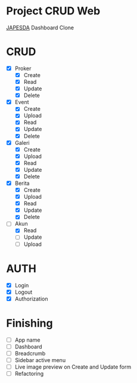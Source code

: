 # Project CRUD Web

[JAPESDA](https://japesda.com/) Dashboard Clone

# CRUD

- [x] Proker
  - [x] Create
  - [x] Read
  - [x] Update
  - [x] Delete
- [x] Event
  - [x] Create
  - [x] Upload
  - [x] Read
  - [x] Update
  - [x] Delete
- [x] Galeri
  - [x] Create
  - [x] Upload
  - [x] Read
  - [x] Update
  - [x] Delete
- [x] Berita
  - [x] Create
  - [x] Upload
  - [x] Read
  - [x] Update
  - [x] Delete
- [ ] Akun
  - [x] Read
  - [ ] Update
  - [ ] Upload

# AUTH

- [x] Login
- [x] Logout
- [x] Authorization

# Finishing

- [ ] App name
- [ ] Dashboard
- [ ] Breadcrumb
- [ ] Sidebar active menu
- [ ] Live image preview on Create and Update form
- [ ] Refactoring
